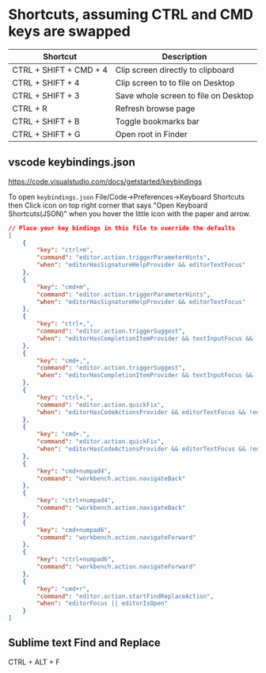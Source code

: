 # Shortcuts, assuming CTRL and CMD keys are swapped

| Shortcut               | Description                          |
| ---------------------- | ------------------------------------ |
| CTRL + SHIFT + CMD + 4 | Clip screen directly to clipboard    |
| CTRL + SHIFT + 4       | Clip screen to to file on Desktop    |
| CTRL + SHIFT + 3       | Save whole screen to file on Desktop |
| CTRL + R               | Refresh browse page                  |
| CTRL + SHIFT + B       | Toggle bookmarks bar                 |
| CTRL + SHIFT + G       | Open root in Finder                  |

## vscode keybindings.json

https://code.visualstudio.com/docs/getstarted/keybindings

To open `keybindings.json` File/Code->Preferences->Keyboard Shortcuts then Click icon on top right corner that says "Open Keyboard Shortcuts(JSON)" when you hover the little icon with the paper and arrow.

```json
// Place your key bindings in this file to override the defaults
[
    {
        "key": "ctrl+m",
        "command": "editor.action.triggerParameterHints",
        "when": "editorHasSignatureHelpProvider && editorTextFocus"
    },
    {
        "key": "cmd+m",
        "command": "editor.action.triggerParameterHints",
        "when": "editorHasSignatureHelpProvider && editorTextFocus"
    },
    {
        "key": "ctrl+,",
        "command": "editor.action.triggerSuggest",
        "when": "editorHasCompletionItemProvider && textInputFocus && !editorReadonly"
    },
    {
        "key": "cmd+,",
        "command": "editor.action.triggerSuggest",
        "when": "editorHasCompletionItemProvider && textInputFocus && !editorReadonly"
    },
    {
        "key": "ctrl+.",
        "command": "editor.action.quickFix",
        "when": "editorHasCodeActionsProvider && editorTextFocus && !editorReadonly"
    },
    {
        "key": "cmd+.",
        "command": "editor.action.quickFix",
        "when": "editorHasCodeActionsProvider && editorTextFocus && !editorReadonly"
    },
    {
        "key": "cmd+numpad4",
        "command": "workbench.action.navigateBack"
    },
    {
        "key": "ctrl+numpad4",
        "command": "workbench.action.navigateBack"
    },
    {
        "key": "cmd+numpad6",
        "command": "workbench.action.navigateForward"
    },
    {
        "key": "ctrl+numpad6",
        "command": "workbench.action.navigateForward"
    },
    {
        "key": "cmd+r",
        "command": "editor.action.startFindReplaceAction",
        "when": "editorFocus || editorIsOpen"
    }
]
```

## Sublime text Find and Replace

CTRL + ALT + F

